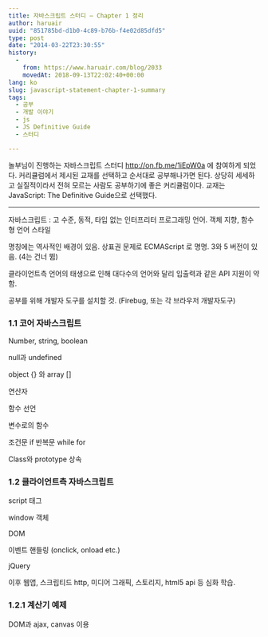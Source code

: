 ```yaml
---
title: 자바스크립트 스터디 – Chapter 1 정리
author: haruair
uuid: "851785bd-d1b0-4c89-b76b-f4e02d85dfd5"
type: post
date: "2014-03-22T23:30:55"
history:
  - 
    from: https://www.haruair.com/blog/2033
    movedAt: 2018-09-13T22:02:40+00:00
lang: ko
slug: javascript-statement-chapter-1-summary
tags:
  - 공부
  - 개발 이야기
  - js
  - JS Definitive Guide
  - 스터디

---
```

놀부님이 진행하는 자바스크립트 스터디 <http://on.fb.me/1iEpW0a> 에 참여하게 되었다. 커리큘럼에서 제시된 교재를 선택하고 순서대로 공부해나가면 된다. 상당히 세세하고 실질적이라서 전혀 모르는 사람도 공부하기에 좋은 커리큘럼이다. 교재는 JavaScript: The Definitive Guide으로 선택했다.

* * *

자바스크립트 : 고 수준, 동적, 타입 없는 인터프리터 프로그래밍 언어. 객체 지향, 함수형 언어 스타일

명칭에는 역사적인 배경이 있음. 상표권 문제로 ECMAScript 로 명명. 3와 5 버전이 있음. (4는 건너 뜀)

클라이언트측 언어의 태생으로 인해 대다수의 언어와 달리 입출력과 같은 API 지원이 약함.

공부를 위해 개발자 도구를 설치할 것. (Firebug, 또는 각 브라우저 개발자도구)

### 1.1 코어 자바스크립트

Number, string, boolean
  
null과 undefined
  
object {} 와 array []
  
연산자
  
함수 선언
  
변수로의 함수
  
조건문 if 반복문 while for
  
Class와 prototype 상속

### 1.2 클라이언트측 자바스크립트

script 태그
  
window 객체
  
DOM
  
이벤트 핸들링 (onclick, onload etc.)
  
jQuery

이후 웹앱, 스크립티드 http, 미디어 그래픽, 스토리지, html5 api 등 심화 학습.

### 1.2.1 계산기 예제

DOM과 ajax, canvas 이용